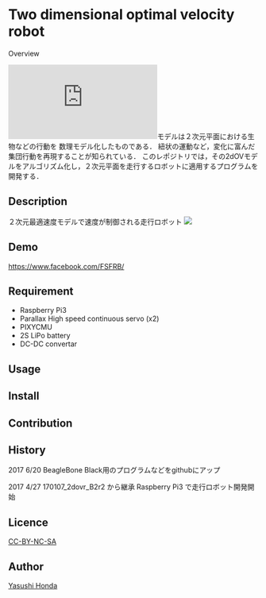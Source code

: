 
Two dimensional optimal velocity robot
====

Overview

![2dOV](http://traffic.phys.cs.is.nagoya-u.ac.jp/~mstf/pdf/mstf2016-11.pdf)モデルは２次元平面における生物などの行動を
数理モデル化したものである．
紐状の運動など，変化に富んだ集団行動を再現することが知られている．
このレポジトリでは，その2dOVモデルをアルゴリズム化し，２次元平面を走行するロボットに適用するプログラムを開発する．

## Description
２次元最適速度モデルで速度が制御される走行ロボット
<img src="https://latex.codecogs.com/gif.latex?\ddot{x}(t)=a\{\sum_{k=0}^{n}{V(r_{jk})} \}" />

## Demo
https://www.facebook.com/FSFRB/

## Requirement
  * Raspberry Pi3
  * Parallax High speed continuous servo (x2)
  * PIXYCMU
  * 2S LiPo battery
  * DC-DC convertar

## Usage

## Install

## Contribution

## History
2017 6/20
BeagleBone Black用のプログラムなどをgithubにアップ

2017 4/27
170107_2dovr_B2r2 から継承
Raspberry Pi3 で走行ロボット開発開始


## Licence

[CC-BY-NC-SA](https://)

## Author

[Yasushi Honda](https://github.com/HondaLab)



 

